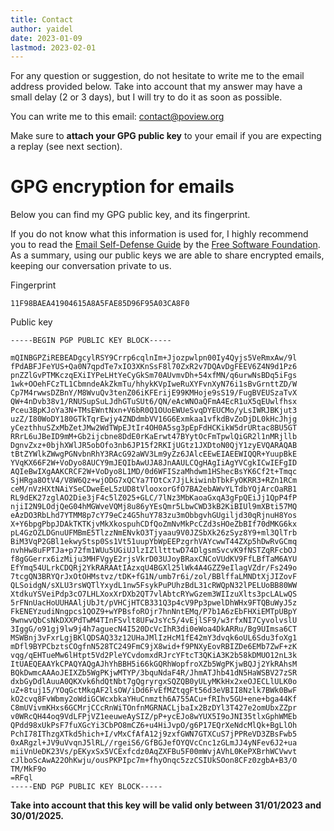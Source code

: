 ```yaml
---
title: Contact
author: yaidel
date: 2023-01-09
lastmod: 2023-02-01
---
```


For any question or suggestion, do not hesitate to write me to the email address provided below. Take into
account that my answer may have a small delay (2 or 3 days), but I will try to do it as soon as possible.

You can write me to this email: [contact@poview.org](mailto:contact@poview.org)

Make sure to **attach your GPG public key** to your email if you are expecting a replay (see next section).

# GPG encryption for emails 

Below you can find my GPG public key, and its fingerprint.

If you do not know what this information is used for, I highly recommend you to read the [Email Self-Defense
Guide](https://emailselfdefense.fsf.org/en/) by the [Free Software Foundation](https://www.fsf.org/). As a
summary, using our public keys we are able to share encrypted emails, keeping our conversation private to us.

Fingerprint

```
11F98BAEA41904615A8A5FAE85D96F95A03CA8F0
```

Public key

```
-----BEGIN PGP PUBLIC KEY BLOCK-----

mQINBGPZiREBEADgcylRSY9Crrp6cqlnIm+Jjozpwlpn00Iy4Qyjs5VeRmxAw/9l
fPdABFJFeYUS+Qa0N7qpdTe7xIO3XKnSsF8l70ZxR2v7DQAvDgFEEV6Z4N9d1Pz6
pnZZlGvPTMKczqEXiIYPeLHtYeCyGkSm70AUvmvDh+54xfMN/q6urwNsBDq5iFgs
1wk+OOehFCzTL1CbmndeAkZkmTu/hhykKVpIweRuXYFvnXyN76i1sBvGrnttZD/W
Cp7M4rwwsDZBnY/M8WvuQv3tenZ06iKFErijE99KMHoje9sS19/FugBVEUSzaTvX
QW+4nDvb38v1/RNUSupSuLJdhGTuSUt6/QN/eAcWNOaQFmA4EcR1uX5qEUwlfhsx
Pceu3BpKJoYa3N+TMsEWntNxn+V6bR0Q1OUoEWUeSvqDYEUCMo/yLsIWRJBKjut3
uzZ/I80WoDY180GTkTqrEwjy4ZNDdmbVV16G6Exmkaa1vfkdBvZoDjDL0kHcJhjg
yCezthhuSZxMbZetJMw2WdTWpEJtIr4OH0A5sg3pEpFdHCKikW5drURtac8BU5GT
RRrL6uJBeID9mM+Gb2ijcbne8DdE0rKaErwt47BYytOcFmTpwlQiGR2l1nMRjllb
DgnvZxz+0bjhXWlJR5obOfo3nb6JP15f2RKIjUGtz1JXDtoN0QjY1zyEVQARAQAB
tBtZYWlkZWwgPGNvbnRhY3RAcG92aWV3Lm9yZz6JAlcEEwEIAEEWIQQR+YuupBkE
YVqKX66F2W+VoDyo8AUCY9mJEQIbAwUJA8JnAAULCQgHAgIiAgYVCgkICwIEFgID
AQIeBwIXgAAKCRCF2W+VoDyo8L1MD/0d6WFISzaMhdwm1HShecBsYK6Cf2t+Tmqc
SjHRga8OtV4/V8W6Qz+wjODG7xQCYa7TOtCx7JjLkiwinbTbkFyOKRR3+RZn1RCm
ceM/nVzHXtNAiYSeCDweEeL5zUD8tVlooxorGfO7BA2ebAWvYLTdbYQjArcOaRB1
RL9dEK27zglAO2Die3jF4c5lZ025+GLC/7lNz3MbKaoaGxqA3gFpQEiJj1QpP4fP
njiI2N9LOdjQeG04hMGWveVQMj8u86yYEsQmr5LbwCWD3kB2KiBIUl9mXBti57MQ
eAzDO3RbLhd7YTMM8p7cY79eCz4G5huY783zu3mObbgvhGUgiljd30qRjnuH8Yos
X+Y6bpgPbpJDAkTKTKjvMkXkospuhCDfQoZmNvMkPcCZd3sHOeZbBIf70dMKG6kx
pL4GzOZLDGnuUFMBmE5TlzzNmENvkO3Tjyaau9V0JZSbXk26zSyz8Y9+ml3QlTrb
BiM3VqP2GBl1ekwyStsp0Ss1Vt51uupYbWpEEPzgrhVAYcwwT44ZXp5hDwRvGCmq
nvhHw8uFPTJa+p72fm1WUu5UGiUJlzIZlltttwD74DlgsmSvcvK9fNSTZqRFcbOJ
f8gGGerrx6izMiju3MHFVgyE2rjsVkrD03UJoyBRaxCNCoVUdKV9FfLBfTaM6AYU
EfYmq54ULrkCDQRj2YkRARAAtIAzxqU4BGXl25lWk4A4GZZ9eIlagVZdr/Fs249o
7tcgQN3BRYQrJxOtOHMstvz/tDK+fG1N/umb7r6i/zol/BBlffaLMNDtXjJIZovF
QLSoidgN/sXLU3rsWQTlYxydL1nw5FsykPuPUhzBdL31cRWQpN32lPELUoBB80WW
XtdkuYSVeiPdp3cO7LHLXoxXrDXb2QT7vlAbtcRYwGzem3WIIzuXlts3pcLALwQS
5rFNnUacHoUUHAAljUbJt/pVHCjHTCB331Q3p4cV9Pp3pwelDhWHx9FTQBuWyJ5z
FkENEYzudiNngpcs1QOZ9+wYPBsfoROjr7hnNntEMq/P7b1A6zEbFHXiEMTpUBpY
9wnwvQbCsNkDXXPdTwM4TInFSvlt8UFwJsYc5/4vEjlSF9/w3rfxNI7CyvolvslU
3IggG/o91gj9lw9j4h7aguecN4I520DcVcIhR3di0eWoa4DkARRu/Bg9UImsa6CT
MSWBnj3vFxrLgjBKlQDSAQ33z12UHaJMlIzHcM1fE42mY3dvqk6oUL6Sdu3foXg1
mDfl9BYPCbztsCOgfnN528TC249FmC9jX8wid+f9PNXyEovRBIZDe6EMb7ZwF+zK
vqg/qEHTueMw6lHtpt5Vd2PleYCvdomxdRJrcYFtcT3QKiA3K2b58kDMUO12nL3k
ItUAEQEAAYkCPAQYAQgAJhYhBBH5i66kGQRhWopfroXZb5WgPKjwBQJj2YkRAhsM
BQkDwmcAAAoJEIXZb5WgPKjwMTYP/3bquNdaF4R/JhmATJhb41dN5HaWSBV27zSR
dxbGyDdlAuuA0QKXvk6hdQtNbt7gQgryrgxSQZQB0yULyMKkHx2xeOJECLlULK0o
uZ+8tuj15/YOqGctMkqAF2lsOW/iDd6FvEfMZtqgFt56d3eVBII8Nzlk7BWk0BwF
kO2cvq8FvWbmy2oWdiGCWcxbkaYHuCnmzth6A755ACu+fRIhv5GU+ene+bga44Kf
C8mUVivmKHxs6GCMrjCCcRnWiTOnfnMGRNACLjbaIx2BzDYl3T427e2omUbxZZpr
v0WRcQH44oq9VdLFPjVZ1eeuweAySIZ/pP+ycEJo8wYUX5I9oJNI35tlxGphWMEb
QPdd98xUkPsF7fuXGcYi3CbPO8mCZ6+u4HiJvpO/g6P17EQrXeNdcMlQk+BgLlOh
PchI78IThzgXTkd5hich+I/vMxCfAfA12j9zxfGWN7GTXCuS7jPPReVD3ZBsFwb5
0xARgzl+JV9uVvqnJ5lRL//rgeiS6/GfBGJefOYQVcCnc1zGLmJJ4yNFev6J2+ua
miiVnUeDK23Vs/pEKyxSx5VCExfcdz0AqZXFBu5F00mWvjAVhL0KePXBrhWCVwvt
cJlboScAwA22OhKwju/ousPKPIpc7m+fhyOnqc5zzCSIUkSOon8CFz0zgbA+B3/O
TM/MkF9o
=RFql
-----END PGP PUBLIC KEY BLOCK-----
```

**Take into account that this key will be valid only between 31/01/2023 and 30/01/2025.**
